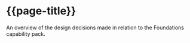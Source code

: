 # {{page-title}}
An overview of the design decisions made in relation to the Foundations capability pack.